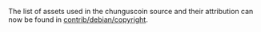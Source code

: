 The list of assets used in the chunguscoin source and their attribution can now be found in [contrib/debian/copyright](../contrib/debian/copyright).

